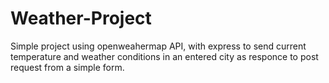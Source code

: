 # Weather-Project
Simple project using openweahermap API, with express
to send current temperature and weather conditions in an entered city
as responce to post request from a simple form.
